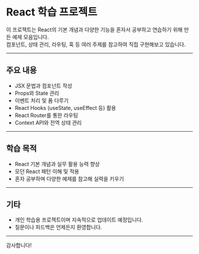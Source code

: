 # React 학습 프로젝트

이 프로젝트는 React의 기본 개념과 다양한 기능을 혼자서 공부하고 연습하기 위해 만든 예제 모음입니다.  
컴포넌트, 상태 관리, 라우팅, 훅 등 여러 주제를 참고하여 직접 구현해보고 있습니다.

---

## 주요 내용

- JSX 문법과 컴포넌트 작성  
- Props와 State 관리  
- 이벤트 처리 및 폼 다루기  
- React Hooks (useState, useEffect 등) 활용  
- React Router를 통한 라우팅  
- Context API와 전역 상태 관리

---

## 학습 목적

- React 기본 개념과 실무 활용 능력 향상  
- 모던 React 패턴 이해 및 적용  
- 혼자 공부하며 다양한 예제를 참고해 실력을 키우기

---

## 기타

- 개인 학습용 프로젝트이며 지속적으로 업데이트 예정입니다.  
- 질문이나 피드백은 언제든지 환영합니다.

---

감사합니다!
